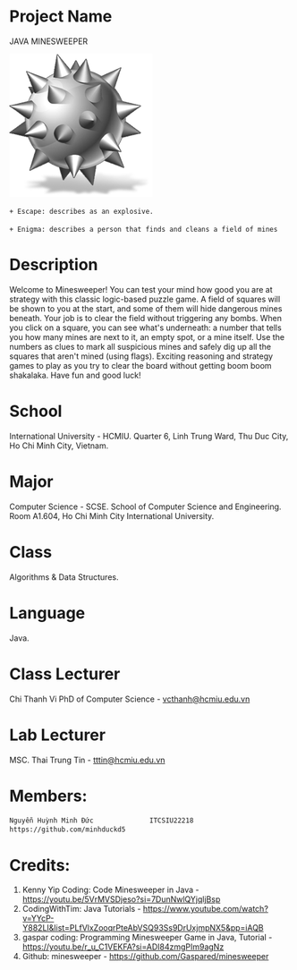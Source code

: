 # Project Name
JAVA MINESWEEPER

![menu art](resources/minesweepericon.png)

    + Escape: describes as an explosive.
    
    + Enigma: describes a person that finds and cleans a field of mines

# Description
Welcome to Minesweeper! You can test your mind how good you are at strategy with this classic logic-based puzzle game. A field of squares will be shown to you at the start, and some of them will hide dangerous mines beneath. Your job is to clear the field without triggering any bombs. When you click on a square, you can see what's underneath: a number that tells you how many mines are next to it, an empty spot, or a mine itself. Use the numbers as clues to mark all suspicious mines and safely dig up all the squares that aren't mined (using flags). Exciting reasoning and strategy games to play as you try to clear the board without getting boom boom shakalaka. Have fun and good luck!

# School
International University - HCMIU.
Quarter 6, Linh Trung Ward, Thu Duc City, Ho Chi Minh City, Vietnam.

# Major
Computer Science - SCSE.
School of Computer Science and Engineering.
Room A1.604, Ho Chi Minh City International University.

# Class
Algorithms & Data Structures.

# Language
Java.

# Class Lecturer
Chi Thanh Vi    PhD of Computer Science - vcthanh@hcmiu.edu.vn

#  Lab Lecturer
MSC. Thai Trung Tin - tttin@hcmiu.edu.vn

# Members:

    Nguyễn Huỳnh Minh Đức              ITCSIU22218        https://github.com/minhduckd5

# Credits:
1. Kenny Yip Coding: Code Minesweeper in Java - https://youtu.be/5VrMVSDjeso?si=7DunNwlQYjqljBsp
2. CodingWithTim: Java Tutorials - https://www.youtube.com/watch?v=YYcP-Y882LI&list=PLfVlxZooqrPteAbVSQ93Ss9DrUxjmpNX5&pp=iAQB
3. gaspar coding: Programming Minesweeper Game in Java, Tutorial - https://youtu.be/r_u_C1VEKFA?si=ADI84zmgPIm9agNz
4. Github: minesweeper - https://github.com/Gaspared/minesweeper
